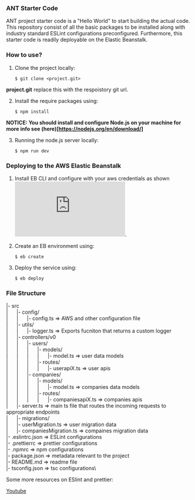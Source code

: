### ANT Starter Code

ANT project starter code is a "Hello World" to start building the actual code. This repository consist of all the basic packages to be installed along with industry standard ESLint configurations preconfigured. Furthermore, this starter code is readily deployable on the Elastic Beanstalk.

### How to use?

1. Clone the project locally:

   `$ git clone <project.git>`

**project.git** replace this with the respoistory git url.

2. Install the require packages using:

   `$ npm install`

**NOTICE: You should install and configure Node.js on your machine for more info see (here)[https://nodejs.org/en/download/]**

3. Running the node.js server locally:

   `$ npm run dev`

### Deploying to the AWS Elastic Beanstalk

1. Install EB CLI and configure with your aws credentials as shown ![here](https://docs.aws.amazon.com/elasticbeanstalk/latest/dg/eb-cli3-install.html).

2. Create an EB environment using:

   `$ eb create`

3. Deploy the service using:

   `$ eb deploy`

### File Structure

|\- src\
|&nbsp;&nbsp;&nbsp;&nbsp;&nbsp;&nbsp;|\- config/\
|&nbsp;&nbsp;&nbsp;&nbsp;&nbsp;&nbsp;|&nbsp;&nbsp;&nbsp;&nbsp;&nbsp;&nbsp;|\- config.ts => AWS and other configuration file\
|&nbsp;&nbsp;&nbsp;&nbsp;&nbsp;&nbsp;|\- utils/\
|&nbsp;&nbsp;&nbsp;&nbsp;&nbsp;&nbsp;|&nbsp;&nbsp;&nbsp;&nbsp;&nbsp;&nbsp;|\- logger.ts => Exports fucniton that returns a custom logger\
|&nbsp;&nbsp;&nbsp;&nbsp;&nbsp;&nbsp;|\- controllers/v0\
|&nbsp;&nbsp;&nbsp;&nbsp;&nbsp;&nbsp;|&nbsp;&nbsp;&nbsp;&nbsp;&nbsp;&nbsp;|\- users/\
|&nbsp;&nbsp;&nbsp;&nbsp;&nbsp;&nbsp;|&nbsp;&nbsp;&nbsp;&nbsp;&nbsp;&nbsp;|&nbsp;&nbsp;&nbsp;&nbsp;&nbsp;&nbsp;|\- models/\
|&nbsp;&nbsp;&nbsp;&nbsp;&nbsp;&nbsp;|&nbsp;&nbsp;&nbsp;&nbsp;&nbsp;&nbsp;|&nbsp;&nbsp;&nbsp;&nbsp;&nbsp;&nbsp;|&nbsp;&nbsp;&nbsp;&nbsp;&nbsp;&nbsp;|\- model.ts => user data models\
|&nbsp;&nbsp;&nbsp;&nbsp;&nbsp;&nbsp;|&nbsp;&nbsp;&nbsp;&nbsp;&nbsp;&nbsp;|&nbsp;&nbsp;&nbsp;&nbsp;&nbsp;&nbsp;|\- routes/\
|&nbsp;&nbsp;&nbsp;&nbsp;&nbsp;&nbsp;|&nbsp;&nbsp;&nbsp;&nbsp;&nbsp;&nbsp;|&nbsp;&nbsp;&nbsp;&nbsp;&nbsp;&nbsp;|&nbsp;&nbsp;&nbsp;&nbsp;&nbsp;&nbsp;|\- userapiX.ts => user apis\
|&nbsp;&nbsp;&nbsp;&nbsp;&nbsp;&nbsp;|&nbsp;&nbsp;&nbsp;&nbsp;&nbsp;&nbsp;|\- companies/\
|&nbsp;&nbsp;&nbsp;&nbsp;&nbsp;&nbsp;|&nbsp;&nbsp;&nbsp;&nbsp;&nbsp;&nbsp;|&nbsp;&nbsp;&nbsp;&nbsp;&nbsp;&nbsp;|\- models/\
|&nbsp;&nbsp;&nbsp;&nbsp;&nbsp;&nbsp;|&nbsp;&nbsp;&nbsp;&nbsp;&nbsp;&nbsp;|&nbsp;&nbsp;&nbsp;&nbsp;&nbsp;&nbsp;|&nbsp;&nbsp;&nbsp;&nbsp;&nbsp;&nbsp;|\- model.ts => companies data models\
|&nbsp;&nbsp;&nbsp;&nbsp;&nbsp;&nbsp;|&nbsp;&nbsp;&nbsp;&nbsp;&nbsp;&nbsp;|&nbsp;&nbsp;&nbsp;&nbsp;&nbsp;&nbsp;|\- routes/\
|&nbsp;&nbsp;&nbsp;&nbsp;&nbsp;&nbsp;|&nbsp;&nbsp;&nbsp;&nbsp;&nbsp;&nbsp;|&nbsp;&nbsp;&nbsp;&nbsp;&nbsp;&nbsp;|&nbsp;&nbsp;&nbsp;&nbsp;&nbsp;&nbsp;|\- companiesapiX.ts => companies apis\
|&nbsp;&nbsp;&nbsp;&nbsp;&nbsp;&nbsp;|\- server.ts => main ts file that routes the incoming requests to appropriate endpoints\
|&nbsp;&nbsp;&nbsp;&nbsp;&nbsp;&nbsp;|\- migrations/\
|&nbsp;&nbsp;&nbsp;&nbsp;&nbsp;&nbsp;|\- userMigration.ts => user migration data\
|&nbsp;&nbsp;&nbsp;&nbsp;&nbsp;&nbsp;|\- companiesMigration.ts => compaines migration data\
|\- .eslintrc.json => ESLint configurations\
|\- .prettierrc => prettier configurations\
|\- .npmrc => npm configurations\
|\- package.json => metadata relevant to the project\
|\- README.md => readme file\
|\- tsconfig.json => tsc configurations\

Some more resources on ESlint and prettier:

[Youtube](https://www.youtube.com/watch?v=SydnKbGc7W8)
